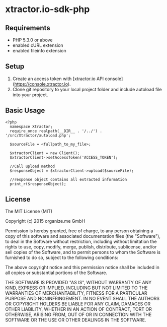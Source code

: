 # xtractor.io-sdk-php

## Requirements ##

  - PHP 5.3.0 or above
  - enabled cURL extension
  - enabled fileinfo extension

## Setup ##

1. Create an access token with [xtractor.io API console] (https://console.xtractor.io). 
2. Clone git repository to your local project folder and include autoload file into your project.

## Basic Usage ##

    <?php
      namespace Xtractor;
      require_once realpath(__DIR__ . '/../') . '/src/Xtractor/autoload.php';
      
      $sourceFile = <fullpath_to_my_file>;
      
      $xtractorClient = new Client();
      $xtractorClient->setAccessToken('ACCESS_TOKEN');
      
      //Call upload method
      $responseObject = $xtractorClient->upload($sourceFile);
      
      //response object contains all extracted information
      print_r($responseObject);

## License ##

The MIT License (MIT)

Copyright (c) 2015 organize.me GmbH

Permission is hereby granted, free of charge, to any person obtaining a copy
of this software and associated documentation files (the "Software"), to deal
in the Software without restriction, including without limitation the rights
to use, copy, modify, merge, publish, distribute, sublicense, and/or sell
copies of the Software, and to permit persons to whom the Software is
furnished to do so, subject to the following conditions:

The above copyright notice and this permission notice shall be included in all
copies or substantial portions of the Software.

THE SOFTWARE IS PROVIDED "AS IS", WITHOUT WARRANTY OF ANY KIND, EXPRESS OR
IMPLIED, INCLUDING BUT NOT LIMITED TO THE WARRANTIES OF MERCHANTABILITY,
FITNESS FOR A PARTICULAR PURPOSE AND NONINFRINGEMENT. IN NO EVENT SHALL THE
AUTHORS OR COPYRIGHT HOLDERS BE LIABLE FOR ANY CLAIM, DAMAGES OR OTHER
LIABILITY, WHETHER IN AN ACTION OF CONTRACT, TORT OR OTHERWISE, ARISING FROM,
OUT OF OR IN CONNECTION WITH THE SOFTWARE OR THE USE OR OTHER DEALINGS IN THE
SOFTWARE.